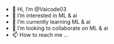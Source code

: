 - 👋 Hi, I’m @Vaicode03
- 👀 I’m interested in ML & ai
- 🌱 I’m currently learning ML & ai
- 💞️ I’m looking to collaborate on ML & ai
- 📫 How to reach me ...

<!---
Vaicode03/Vaicode03 is a ✨ special ✨ repository because its `README.md` (this file) appears on your GitHub profile.
You can click the Preview link to take a look at your changes.
--->
